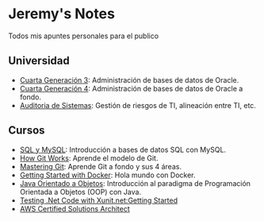 <!-- LTeX: language=es -->

# Jeremy's Notes

Todos mis apuntes personales para el publico

## Universidad

* [Cuarta Generación 3](universidad/cuarta_generacion_3/index.md): Administración de bases de datos de Oracle.
* [Cuarta Generación 4](universidad/cuarta_generacion_4/index): Administración de bases de datos de Oracle a fondo.
* [Auditoria de Sistemas](universidad/auditoria_de_sistemas/index.md): Gestión de riesgos de TI, alineación entre TI, etc.

## Cursos

* [SQL y MySQL](software_development/mysql/curso_sql_mysql.md): Introducción a bases de datos SQL con MySQL.
* [How Git Works](software_development/how_git_works/index.md): Aprende el modelo de Git.
* [Mastering Git](software_development/mastering_git/index): Aprende Git a fondo y sus 4 áreas.
* [Getting Started with Docker](software_development/docker_getting_started/getting_started_with_docker.md): Hola mundo con Docker.
* [Java Orientado a Objetos](software_development/java_oop/index): Introducción al paradigma de Programación Orientada a Objetos (OOP) con Java.
* [Testing .Net Code with Xunit.net:Getting Started](software_development/testing_net_with_xunit_gs/index.md)
* [AWS Certified Solutions Architect](software_development/aws_certified_solutions_architech/aws_certified_solutions_architect.md)
